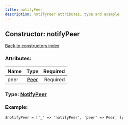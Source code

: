 ```yaml
---
title: notifyPeer
description: notifyPeer attributes, type and example
---
```

## Constructor: notifyPeer  
[Back to constructors index](index.md)



### Attributes:

| Name     |    Type       | Required |
|----------|:-------------:|---------:|
|peer|[Peer](../types/Peer.md) | Required|



### Type: [NotifyPeer](../types/NotifyPeer.md)


### Example:

```
$notifyPeer = ['_' => 'notifyPeer', 'peer' => Peer, ];
```